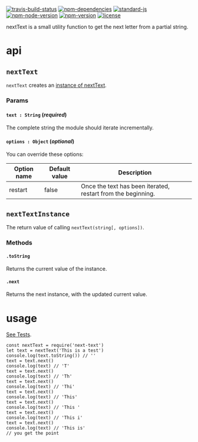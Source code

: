 [![travis-build-status](https://travis-ci.org/christian-fei/next-text.svg?branch=master)](https://travis-ci.org/christian-fei/next-text)
[![npm-dependencies](https://img.shields.io/badge/dependencies-none-blue.svg?style=flat-square&colorB=44CC11)](package.json)
[![standard-js](https://img.shields.io/badge/coding%20style-standard-brightgreen.svg?style=flat-square)](http://standardjs.com/)
[![npm-node-version](https://img.shields.io/badge/node-6%2B-blue.svg?style=flat-square)](https://nodejs.org/docs/v6.0.0/api)
[![npm-version](https://img.shields.io/npm/v/next-text.svg?style=flat-square&colorB=007EC6)](https://www.npmjs.com/package/next-text)
[![license](https://img.shields.io/npm/l/next-text.svg?style=flat-square&colorB=007EC6)](https://spdx.org/licenses/MIT)

nextText is a small utility function to get the next letter from a partial string.

# api

## `nextText`

`nextText` creates an [instance of nextText](#nexttextinstance).


### Params

#### `text : String` (*required*)

The complete string the module should iterate incrementally.

#### `options : Object` (*optional*)

You can override these options:

| Option name | Default value | Description                                                  |
|-------------|---------------|--------------------------------------------------------------|
| restart     | false         | Once the text has been iterated, restart from the beginning. |

<!-- |             |               |                                                              | -->


## `nextTextInstance`

The return value of calling `nextText(string[, options])`.

### Methods

#### `.toString`

Returns the current value of the instance.

#### `.next`

Returns the next instance, with the updated current value.


# usage

[See Tests](./test/index.js).


```
const nextText = require('next-text')
let text = nextText('This is a test')
console.log(text.toString()) // ''
text = text.next()
console.log(text) // 'T'
text = text.next()
console.log(text) // 'Th'
text = text.next()
console.log(text) // 'Thi'
text = text.next()
console.log(text) // 'This'
text = text.next()
console.log(text) // 'This '
text = text.next()
console.log(text) // 'This i'
text = text.next()
console.log(text) // 'This is'
// you get the point
```
